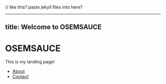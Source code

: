 // like this? paste jekyll files into here?

---
title: Welcome to OSEMSAUCE
---

# OSEMSAUCE

This is my landing page!  
- [About](about.md)
- [Contact](mailto:your@email.com)